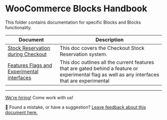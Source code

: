 # WooCommerce Blocks Handbook

This folder contains documentation for specific Blocks and Blocks functionality.

| Document                                                  | Description                                            |
| --------------------------------------------------------- | ------------------------------------------------------ |
| [Stock Reservation during Checkout](stock-reservation.md) | This doc covers the Checkout Stock Reservation system. |
| [Features Flags and Experimental interfaces](./feature-flags-and-experimental-interfaces.md) | This doc outlines all the current features that are gated behind a feature or experimental flag as well as any interfaces that are experimental |

<!-- FEEDBACK -->
---

[We're hiring!](https://woocommerce.com/careers/) Come work with us!

🐞 Found a mistake, or have a suggestion? [Leave feedback about this document here.](https://github.com/woocommerce/woocommerce-gutenberg-products-block/issues/new?assignees=&labels=type%3A+documentation&template=--doc-feedback.md&title=Feedback%20on%20./docs/blocks/README.md)
<!-- /FEEDBACK -->


